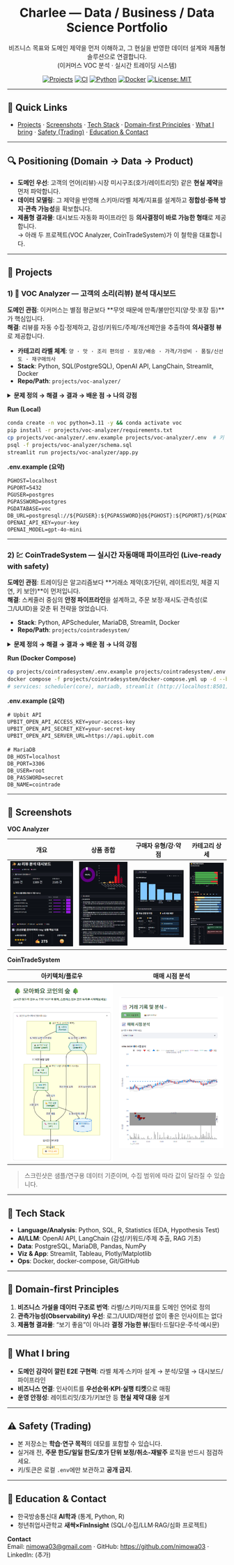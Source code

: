 <h1 align="center">Charlee — Data / Business / Data Science Portfolio</h1>
<p align="center">
비즈니스 목표와 도메인 제약을 먼저 이해하고, 그 현실을 반영한 데이터 설계와 제품형 솔루션으로 연결합니다.<br/>
(이커머스 VOC 분석 · 실시간 트레이딩 시스템)
</p>

<p align="center">
  <a href="#-projects"><img alt="Projects" src="https://img.shields.io/badge/Projects-2-%2300b894"></a>
  <a href="https://github.com/nimowa03/data-portfolio/actions/workflows/ci.yml"><img alt="CI" src="https://github.com/nimowa03/data-portfolio/actions/workflows/ci.yml/badge.svg"></a>
  <a href="#-tech-stack"><img alt="Python" src="https://img.shields.io/badge/Python-3.11-blue?logo=python"></a>
  <a href="#-tech-stack"><img alt="Docker" src="https://img.shields.io/badge/Docker-ready-2496ed?logo=docker"></a>
  <a href="LICENSE"><img alt="License: MIT" src="https://img.shields.io/badge/License-MIT-yellow.svg"></a>
</p>

---

## 🔗 Quick Links
- [Projects](#-projects) · [Screenshots](#-screenshots) · [Tech Stack](#-tech-stack) · [Domain-first Principles](#-domain-first-principles) · [What I bring](#-what-i-bring) · [Safety (Trading)](#%EF%B8%8F-safety-trading) · [Education & Contact](#-education--contact)

---

## 🔍 Positioning (Domain → Data → Product)
- **도메인 우선**: 고객의 언어(리뷰)·시장 미시구조(호가/레이트리밋) 같은 **현실 제약**을 먼저 파악합니다.  
- **데이터 모델링**: 그 제약을 반영해 스키마/라벨 체계/지표를 설계하고 **정합성·중복 방지·관측 가능성**을 확보합니다.  
- **제품형 결과물**: 대시보드·자동화 파이프라인 등 **의사결정이 바로 가능한 형태**로 제공합니다.  
  → 아래 두 프로젝트(VOC Analyzer, CoinTradeSystem)가 이 철학을 대표합니다.

---

## 📂 Projects

### 1) 🛒 VOC Analyzer — 고객의 소리(리뷰) 분석 대시보드
**도메인 관점**: 이커머스는 별점 평균보다 **무엇 때문에 만족/불만인지(양·맛·포장 등)**가 핵심입니다.  
**해결**: 리뷰를 자동 수집·정제하고, 감성/키워드/주제/개선제안을 추출하여 **의사결정 뷰**로 제공합니다.

- **카테고리 라벨 체계**: `양 · 맛 · 조리 편의성 · 포장/배송 · 가격/가성비 · 품질/신선도 · 재구매의사`
- **Stack**: Python, SQL(PostgreSQL), OpenAI API, LangChain, Streamlit, Docker
- **Repo/Path**: `projects/voc-analyzer/`

<details>
<summary><b>문제 정의 → 해결 → 결과 → 배운 점 → 나의 강점</b></summary>

- **문제 정의(도메인)**: “별점 4.3”은 좋지만, **무엇을 고치고 어디에 투자할지**는 말해주지 않습니다. 복합 문장(“맛은 좋지만 포장은 아쉽다”)도 단순 긍/부정으로는 손실이 큽니다.  
- **해결**  
  - 수집/전처리: 리뷰(상품/내용/평점/일자) 크롤링 → 중복/결측/정규화, **스키마 설계**  
  - 분석: OpenAI+LangChain으로 **감성(3라벨)·키워드·주제·개선제안** 동시 추출  
  - 시각화: **의사결정 중심 대시보드**(카테고리 드릴다운, 예시 문장, 트렌드/우선순위)  
  - 재현성: `schema.sql`, `requirements.txt`, `.env.example`, `docker-compose.yml`
- **결과**: 수천 건 리뷰에서 **핵심 개선 토픽**과 **우선순위**를 자동 정리 → 기획/CS/MD가 바로 **티켓 발행** 가능한 수준의 출력  
- **배운 점**: 정성 데이터는 라벨/용어 정의가 절반, **“보기 좋은 그래프”보다 결정 가능한 뷰**가 성과를 좌우  
- **나의 강점**: **도메인 라벨 체계 설계 → E2E 파이프라인 → 액션 연결**까지 스스로 완결
</details>

**Run (Local)**
```bash
conda create -n voc python=3.11 -y && conda activate voc
pip install -r projects/voc-analyzer/requirements.txt
cp projects/voc-analyzer/.env.example projects/voc-analyzer/.env  # 키 입력
psql -f projects/voc-analyzer/schema.sql
streamlit run projects/voc-analyzer/app.py
```

**.env.example (요약)**
```dotenv
PGHOST=localhost
PGPORT=5432
PGUSER=postgres
PGPASSWORD=postgres
PGDATABASE=voc
DB_URL=postgresql://${PGUSER}:${PGPASSWORD}@${PGHOST}:${PGPORT}/${PGDATABASE}
OPENAI_API_KEY=your-key
OPENAI_MODEL=gpt-4o-mini
```

---

### 2) 💹 CoinTradeSystem — 실시간 자동매매 파이프라인 (Live-ready with safety)
**도메인 관점**: 트레이딩은 알고리즘보다 **거래소 제약(호가단위, 레이트리밋, 체결 지연, 키 보안)**이 먼저입니다.  
**해결**: 스케줄러 중심의 **안정 파이프라인**을 설계하고, 주문 보정·재시도·관측성(로그/UUID)을 갖춘 뒤 전략을 얹었습니다.

- **Stack**: Python, APScheduler, MariaDB, Streamlit, Docker
- **Repo/Path**: `projects/cointradesystem/`

<details>
<summary><b>문제 정의 → 해결 → 결과 → 배운 점 → 나의 강점</b></summary>

- **문제 정의(도메인)**: 실시간 변동성+API 제약에서 **안전하게** 주문을 처리하고, 실패 시 **예측 가능하게** 복구해야 합니다.  
- **해결**  
  - 스케줄러(1분): `trading_cycle()` → 매수/매도 분리  
  - 실행 계층: **호가 단위 보정**, 실패 시 **취소-재발주/백오프**, **주문결과 조회**  
  - 래퍼/API: Upbit REST 캡슐화(레이트리밋 대응)  
  - 데이터: `buy_orders`·`sell_orders` 스키마로 **추적 가능한 로그** 확보  
  - 대시보드: **체결/자산/시그널** 모니터링
- **결과**: 쿼터/지연/중복/예외를 견디는 **실시간 파이프라인 운영 감각** 확보, 관측가능성 강화로 디버깅 비용 ↓  
- **배운 점**: 모델보다 먼저 **정합성·관측성·오퍼레이션**이 성패를 좌우  
- **나의 강점**: **제약 대응 문제해결**, **데이터 엔지니어링 감각**, **운영화(Docker/.env)**
</details>

**Run (Docker Compose)**
```bash
cp projects/cointradesystem/.env.example projects/cointradesystem/.env  # 키/DB 설정
docker compose -f projects/cointradesystem/docker-compose.yml up -d --build
# services: scheduler(core), mariadb, streamlit (http://localhost:8501)
```

**.env.example (요약)**
```dotenv
# Upbit API
UPBIT_OPEN_API_ACCESS_KEY=your-access-key
UPBIT_OPEN_API_SECRET_KEY=your-secret-key
UPBIT_OPEN_API_SERVER_URL=https://api.upbit.com

# MariaDB
DB_HOST=localhost
DB_PORT=3306
DB_USER=root
DB_PASSWORD=secret
DB_NAME=cointrade
```

---

## 📸 Screenshots

**VOC Analyzer**

| 개요 | 상품 종합 | 구매자 유형/강·약점 | 카테고리 상세 |
|---|---|---|---|
| <img src="docs/voc_overview.png" alt="VOC overview"/> | <img src="docs/voc_product.png" alt="VOC product summary"/> | <img src="docs/voc_buyer_strengths.png" alt="Buyer types & strengths"/> | <img src="docs/voc_category_detail.png" alt="Category drilldown"/> |

**CoinTradeSystem**

| 아키텍처/플로우 | 매매 시점 분석 |
|---|---|
| <img src="docs/coin_architecture.png" alt="Architecture & flow"/> | <img src="docs/coin_market_analysis.png" alt="Trade timing analysis"/> |

> 스크린샷은 샘플/연구용 데이터 기준이며, 수집 범위에 따라 값이 달라질 수 있습니다.

---

## 🧰 Tech Stack
- **Language/Analysis**: Python, SQL, R, Statistics (EDA, Hypothesis Test)  
- **AI/LLM**: OpenAI API, LangChain (감성/키워드/주제 추출, RAG 기초)  
- **Data**: PostgreSQL, MariaDB, Pandas, NumPy  
- **Viz & App**: Streamlit, Tableau, Plotly/Matplotlib  
- **Ops**: Docker, docker-compose, Git/GitHub

---

## 🧭 Domain-first Principles
1) **비즈니스 가설을 데이터 구조로 번역**: 라벨/스키마/지표를 도메인 언어로 정의  
2) **관측가능성(Observability) 우선**: 로그/UUID/재현성 없이 좋은 인사이트는 없다  
3) **제품형 결과물**: “보기 좋음”이 아니라 **결정 가능한 뷰**(필터·드릴다운·주석·예시문)

---

## 🧩 What I bring
- **도메인 감각이 깔린 E2E 구현력**: 라벨 체계·스키마 설계 → 분석/모델 → 대시보드/파이프라인  
- **비즈니스 연결**: 인사이트를 **우선순위·KPI·실행 티켓**으로 매핑  
- **운영 안정성**: 레이트리밋/호가/키보안 등 **현실 제약 대응** 설계

---

## ⚠️ Safety (Trading)
- 본 저장소는 **학습·연구 목적**의 데모를 포함할 수 있습니다.  
- 실거래 전, **주문 한도/일일 한도/호가 단위 보정/취소-재발주** 로직을 반드시 점검하세요.  
- 키/토큰은 로컬 `.env`에만 보관하고 **공개 금지**.

---

## 📜 Education & Contact
- 한국방송통신대 **AI학과** (통계, Python, R)  
- 청년취업사관학교 **새싹×FinInsight** (SQL/수집/LLM·RAG/심화 프로젝트)

**Contact**  
Email: <nimowa03@gmail.com> · GitHub: <https://github.com/nimowa03> · LinkedIn: (추가)

